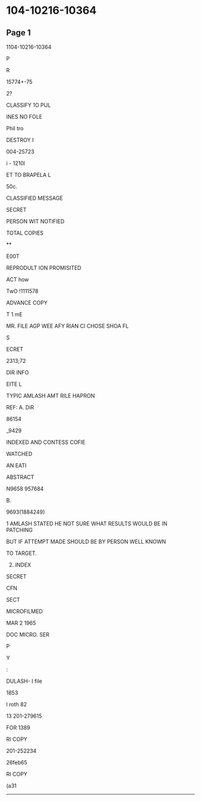 # 104-10216-10364

## Page 1

1104-10216-10364

P

R

15774+-75

2?

CLASSIFY 1O PUL

INES NO FOLE

Phil tro

DESTROY I

004-25723

i - 1210l

ET TO BRAPELA L

50c.

CLASSIFIED MESSAGE

SECRET

PERSON WIT NOTIFIED

TOTAL COPIES

**

E00T

REPRODULT ION PROMISITED

ACT how

TwO !1111578

ADVANCE COPY

T 1 mE

MR. FILE AGP WEE AFY RIAN CI CHOSE SHOA FL

S

ECRET

2313;72

DIR INFO

EITE L

TYPIC AMLASH AMT RILE HAPRON

REF: A. DiR

86154

_9429

INDEXED AND CONTESS COFIE

WATCHED

AN EATI

ABSTRACT

N9658 957684

B.

9693(1884249)

1 AMLASH STATED HE NOT SURE WHAT RESULTS WOULD BE IN PATCHING

BUT IF ATTEMPT MADE SHOULD BE BY PERSON WELL KNOWN

TO TARGET.

2. INDEX

SECRET

CFN

SECT

MICROFILMED

MAR 2 1965

DOC MICRO. SER

P

Y

:

DULASH- I file

1853

l roth 82

13 201-279615

FOR 1389

RI COPY

201-252234

26feb65

RI COPY

(a31

---

